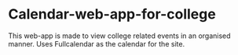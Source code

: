 # Calendar-web-app-for-college
This web-app is made to view college related events in an organised manner. Uses Fullcalendar as the calendar for the site.
